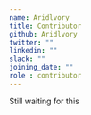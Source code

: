 ```yaml
---
name: Aridlvory
title: Contributor
github: Aridlvory
twitter: ""
linkedin: ""
slack: ""
joining_date: ""
role : contributor
---
```


Still waiting for this
